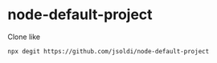 # node-default-project

Clone like 

```
npx degit https://github.com/jsoldi/node-default-project
```

